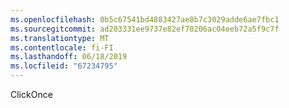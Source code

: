 ```yaml
---
ms.openlocfilehash: 0b5c67541bd4883427ae8b7c3029adde6ae7fbc1
ms.sourcegitcommit: ad203331ee9737e82ef70206ac04eeb72a5f9c7f
ms.translationtype: MT
ms.contentlocale: fi-FI
ms.lasthandoff: 06/18/2019
ms.locfileid: "67234795"
---
```

ClickOnce